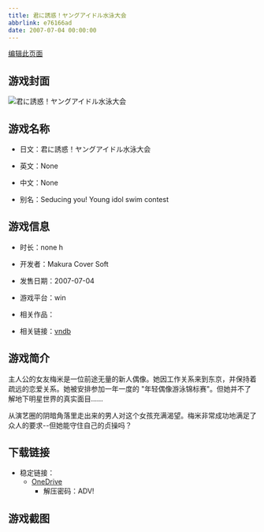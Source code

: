 ```yaml
---
title: 君に誘惑！ヤングアイドル水泳大会
abbrlink: e76166ad
date: 2007-07-04 00:00:00
---
```

[编辑此页面](https://github.com/ACG-3/ADV3-source/blob/main/source/_posts/games/%E5%90%9B%E3%81%AB%E8%AA%98%E6%83%91%EF%BC%81%E3%83%A4%E3%83%B3%E3%82%B0%E3%82%A2%E3%82%A4%E3%83%89%E3%83%AB%E6%B0%B4%E6%B3%B3%E5%A4%A7%E4%BC%9A.md)

## 游戏封面

![君に誘惑！ヤングアイドル水泳大会](https://pan.timero.xyz/onedrive/img_lib_001/%E5%90%9B%E3%81%AB%E8%AA%98%E6%83%91%EF%BC%81%E3%83%A4%E3%83%B3%E3%82%B0%E3%82%A2%E3%82%A4%E3%83%89%E3%83%AB%E6%B0%B4%E6%B3%B3%E5%A4%A7%E4%BC%9A_cover.avif)


## 游戏名称

- 日文：君に誘惑！ヤングアイドル水泳大会
- 英文：None
- 中文：None

- 别名：Seducing you! Young idol swim contest


## 游戏信息

- 时长：none h
- 开发者：Makura Cover Soft
- 发售日期：2007-07-04
- 游戏平台：win
- 相关作品：

- 相关链接：[vndb](https://vndb.org/v12100)


## 游戏简介

主人公的女友梅米是一位前途无量的新人偶像。她因工作关系来到东京，并保持着疏远的恋爱关系。她被安排参加一年一度的 "年轻偶像游泳锦标赛"。但她并不了解地下明星世界的真实面目......

从演艺圈的阴暗角落里走出来的男人对这个女孩充满渴望。梅米非常成功地满足了众人的要求--但她能守住自己的贞操吗？




## 下载链接

- 稳定链接：
    - [OneDrive](https://pan.timero.xyz/onedrive/adv_lib_001/%E5%90%9B%E3%81%AB%E8%AA%98%E6%83%91%EF%BC%81%E3%83%A4%E3%83%B3%E3%82%B0%E3%82%A2%E3%82%A4%E3%83%89%E3%83%AB%E6%B0%B4%E6%B3%B3%E5%A4%A7%E4%BC%9A)
        - 解压密码：ADV!



## 游戏截图


